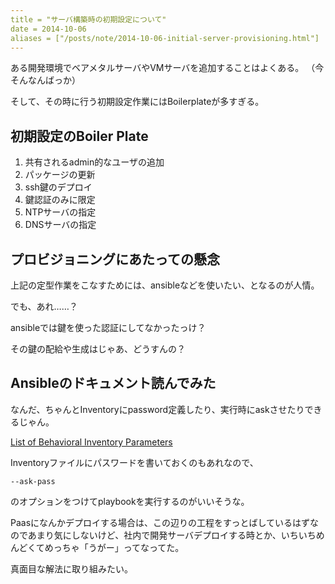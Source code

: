 ```yaml
---
title = "サーバ構築時の初期設定について"
date = 2014-10-06
aliases = ["/posts/note/2014-10-06-initial-server-provisioning.html"]
---
```


ある開発環境でベアメタルサーバやVMサーバを追加することはよくある。
（今そんなんばっか）

そして、その時に行う初期設定作業にはBoilerplateが多すぎる。


## 初期設定のBoiler Plate

1. 共有されるadmin的なユーザの追加
2. パッケージの更新
3. ssh鍵のデプロイ
4. 鍵認証のみに限定
5. NTPサーバの指定
6. DNSサーバの指定

## プロビジョニングにあたっての懸念

上記の定型作業をこなすためには、ansibleなどを使いたい、となるのが人情。

でも、あれ……？

ansibleでは鍵を使った認証にしてなかったっけ？

その鍵の配給や生成はじゃあ、どうすんの？

## Ansibleのドキュメント読んでみた

なんだ、ちゃんとInventoryにpassword定義したり、実行時にaskさせたりできるじゃん。

[List of Behavioral Inventory Parameters](http://docs.ansible.com/intro_inventory.html#list-of-behavioral-inventory-parameters)

Inventoryファイルにパスワードを書いておくのもあれなので、

    --ask-pass

のオプションをつけてplaybookを実行するのがいいそうな。



Paasになんかデプロイする場合は、この辺りの工程をすっとばしているはずなのであまり気にしないけど、社内で開発サーバデプロイする時とか、いちいちめんどくてめっちゃ「うがー」ってなってた。

真面目な解法に取り組みたい。
